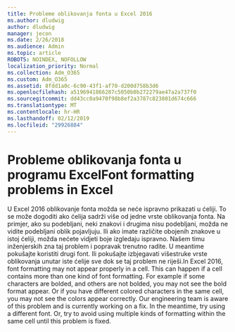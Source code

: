 ```yaml
---
title: Probleme oblikovanja fonta u Excel 2016
ms.author: dludwig
author: dludwig
manager: jecon
ms.date: 2/26/2018
ms.audience: Admin
ms.topic: article
ROBOTS: NOINDEX, NOFOLLOW
localization_priority: Normal
ms.collection: Adm_O365
ms.custom: Adm_O365
ms.assetid: 8fdd1a0c-6c90-43f1-af70-d200d758b3d6
ms.openlocfilehash: a5196941866287c5050b0b272279ae47a2a737f0
ms.sourcegitcommit: dd43cc0a9470f98b8ef2a3787c823801d674c666
ms.translationtype: MT
ms.contentlocale: hr-HR
ms.lasthandoff: 02/12/2019
ms.locfileid: "29926884"
---
```

# <a name="font-formatting-problems-in-excel"></a><span data-ttu-id="1e0c5-102">Probleme oblikovanja fonta u programu Excel</span><span class="sxs-lookup"><span data-stu-id="1e0c5-102">Font formatting problems in Excel</span></span>

<span data-ttu-id="1e0c5-p101">U Excel 2016 oblikovanje fonta možda se neće ispravno prikazati u ćeliji. To se može dogoditi ako ćelija sadrži više od jedne vrste oblikovanja fonta. Na primjer, ako su podebljani, neki znakovi i drugima nisu podebljani, možda ne vidite podebljani oblik pojavljuju. Ili ako imate različite obojenih znakove u istoj ćeliji, možda nećete vidjeti boje izgledaju ispravno. Našem timu inženjerskih zna taj problem i popravak trenutno radite. U meantime pokušajte koristiti drugi font. Ili pokušajte izbjegavati višestruke vrste oblikovanja unutar iste ćelije sve dok se taj problem ne riješi.</span><span class="sxs-lookup"><span data-stu-id="1e0c5-p101">In Excel 2016, font formatting may not appear properly in a cell. This can happen if a cell contains more than one kind of font formatting. For example if some characters are bolded, and others are not bolded, you may not see the bold format appear. Or if you have different colored characters in the same cell, you may not see the colors appear correctly. Our engineering team is aware of this problem and is currently working on a fix. In the meantime, try using a different font. Or, try to avoid using multiple kinds of formatting within the same cell until this problem is fixed.</span></span> 
  

